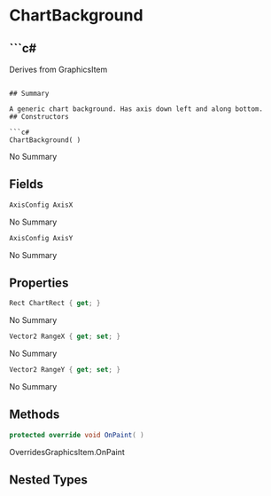 # ChartBackground

## ```c#
Derives from GraphicsItem
```

## Summary

A generic chart background. Has axis down left and along bottom.
## Constructors

```c#
ChartBackground( ) 
```
No Summary
## Fields

```c#
AxisConfig AxisX
```
No Summary
```c#
AxisConfig AxisY
```
No Summary
## Properties

```c#
Rect ChartRect { get; } 
```
No Summary
```c#
Vector2 RangeX { get; set; } 
```
No Summary
```c#
Vector2 RangeY { get; set; } 
```
No Summary
## Methods

```c#
protected override void OnPaint( ) 
```
OverridesGraphicsItem.OnPaint
## Nested Types

